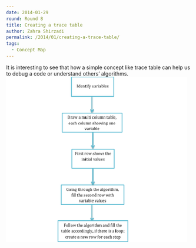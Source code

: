 ```yaml
---
date: 2014-01-29
round: Round 8
title: Creating a trace table
author: Zahra Shirzadi
permalink: /2014/01/creating-a-trace-table/
tags:
  - Concept Map
---
```

It is interesting to see that how a simple concept like trace table can help us to debug a code or understand others’ algorithms.[<img class="alignnone size-full wp-image-5721" alt="trace-table" src="/uploads/2014/01/trace-table.png" width="492" height="448" />][1]

 [1]: /uploads/2014/01/trace-table.png
